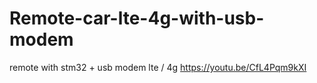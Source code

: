 # Remote-car-lte-4g-with-usb-modem
remote with stm32 + usb modem lte / 4g
https://youtu.be/CfL4Pqm9kXI
